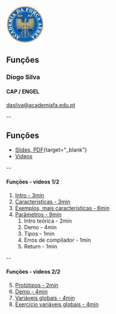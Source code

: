 <img src="img/afa.png" height="100">


## Funções

### Diogo Silva
####  CAP / ENGEL
dasilva@academiafa.edu.pt

<!-- .slide: data-background="Cornsilk" id="funcoes" -->

--

## Funções

- [Slides, PDF](../pdf/05_funcoes.pptx.pdf){target="_blank"}
- [Videos](#/funcoes_videos)

--

#### Funções - videos 1/2

<!-- .slide: id="funcoes_videos"-->


1. [Intro - 3min](https://www.loom.com/share/28199e9e95b548db82288bd28de587e0)
2. [Caracteristicas - 3min](https://www.loom.com/share/cbd82b399f684b03b4b2fba6fed51ed6)
3. [Exemplos, mais caracteristicas - 6min](https://www.loom.com/share/77f9f39daa334be8bd95f4729feac9e0)
4. [Parâmetros - 9min](https://www.loom.com/share/1586bc9c822c4822aa1bc80ede29ca37)
   1. Intro teórica - 2min
   2. Demo - 4min
   3. Tipos - 1min
   4. Erros de compilador - 1min
   5. Return - 1min

--



#### Funções - videos 2/2

5. [Protótipos - 2min](https://www.loom.com/share/9951e3a62822415f904cd20afa0bc180)
6. [Demo - 4min](https://www.loom.com/share/ee1c7a5efc354011a5d9a2088cbb0cc0)
7. [Variáveis globais - 4min](https://www.loom.com/share/716217fc1f724df39eebb312d5c2cebf)
8. [Exercício variáveis globais - 4min](https://www.loom.com/share/1bd159b2d98548d980cf061986c51482)